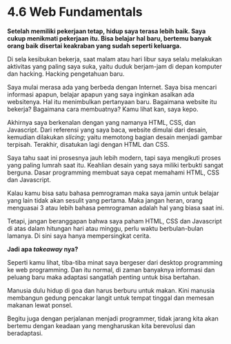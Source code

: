 # 4.6 Web Fundamentals

**Setelah memiliki pekerjaan tetap, hidup saya terasa lebih baik. Saya cukup menikmati pekerjaan itu. Bisa belajar hal baru, bertemu banyak orang baik disertai keakraban yang sudah seperti keluarga.**

Di sela kesibukan bekerja, saat malam atau hari libur saya selalu melakukan aktivitas yang paling saya suka, yaitu duduk berjam-jam di depan komputer dan hacking. Hacking pengetahuan baru.

Saya mulai merasa ada yang berbeda dengan Internet. Saya bisa mencari informasi apapun, belajar apapun yang saya inginkan asalkan ada websitenya. Hal itu menimbulkan pertanyaan baru. Bagaimana website itu bekerja? Bagaimana cara membuatnya? Kamu lihat kan, saya kepo.

Akhirnya saya berkenalan dengan yang namanya HTML, CSS, dan Javascript. Dari referensi yang saya baca, website dimulai dari desain, kemudian dilakukan _slicing_; yaitu memotong bagian desain menjadi gambar terpisah. Terakhir, disatukan lagi dengan HTML dan CSS.

Saya tahu saat ini prosesnya jauh lebih modern, tapi saya mengikuti proses yang paling lumrah saat itu. Keahlian desain yang saya miliki terbukti sangat berguna. Dasar programming membuat saya cepat memahami HTML, CSS dan Javascript.

Kalau kamu bisa satu bahasa pemrograman maka saya jamin untuk belajar yang lain tidak akan sesulit yang pertama. Maka jangan heran, orang menguasai 3 atau lebih bahasa pemrograman adalah hal yang biasa saat ini.

Tetapi, jangan beranggapan bahwa saya paham HTML, CSS dan Javascript di atas dalam hitungan hari atau minggu, perlu waktu berbulan-bulan lamanya. Di sini saya hanya mempersingkat cerita.

**Jadi apa **_**takeaway**_** nya?**

Seperti kamu lihat, tiba-tiba minat saya bergeser dari desktop programming ke web programming. Dan itu normal, di zaman banyaknya informasi dan peluang baru maka adaptasi sangatlah penting untuk bisa bertahan.

Manusia dulu hidup di goa dan harus berburu untuk makan. Kini manusia membangun gedung pencakar langit untuk tempat tinggal dan memesan makanan lewat ponsel.

Begitu juga dengan perjalanan menjadi programmer, tidak jarang kita akan bertemu dengan keadaan yang mengharuskan kita berevolusi dan beradaptasi.
